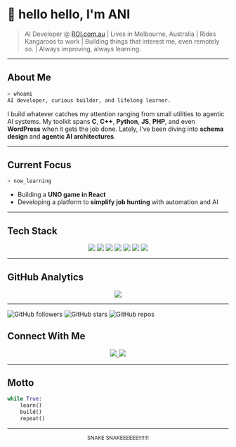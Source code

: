 <!--## Hi there 👋

**RootSlayr/RootSlayr** is a ✨ _special_ ✨ repository because its `README.md` (this file) appears on your GitHub profile.

Here are some ideas to get you started:

- 🔭 I’m currently working on ...
- 🌱 I’m currently learning ...
- 👯 I’m looking to collaborate on ...
- 🤔 I’m looking for help with ...
- 💬 Ask me about ...
- 📫 How to reach me: ...
- 😄 Pronouns: ...
- ⚡ Fun fact: ...
-->

# 👋 hello hello, I'm ANI

> AI Developer @ [ROI.com.au](https://www.roi.com.au/) | Lives in Melbourne, Australia |
> Rides Kangaroos to work |
> Building things that interest me, even remotely so. |
> Always improving, always learning. 

---

## About Me

```bash
> whoami
AI developer, curious builder, and lifelong learner.
```

I build whatever catches my attention ranging from small utilities to agentic AI systems. My toolkit spans **C**, **C++**, **Python**, **JS**, **PHP**, and even **WordPress** when it gets the job done. Lately, I've been diving into **schema design** and **agentic AI architectures**.

---

## Current Focus

```bash
> now_learning
```

- Building a **UNO game in React**
- Developing a platform to **simplify job hunting** with automation and AI

---

## Tech Stack

<p align="center">
  <img src="https://img.shields.io/badge/C-00599C?style=for-the-badge&logo=c&logoColor=white" />
  <img src="https://img.shields.io/badge/C++-00599C?style=for-the-badge&logo=c%2B%2B&logoColor=white" />
  <img src="https://img.shields.io/badge/Python-3776AB?style=for-the-badge&logo=python&logoColor=white" />
  <img src="https://img.shields.io/badge/JavaScript-F7DF1E?style=for-the-badge&logo=javascript&logoColor=black" />
  <img src="https://img.shields.io/badge/PHP-777BB4?style=for-the-badge&logo=php&logoColor=white" />
  <img src="https://img.shields.io/badge/React-20232A?style=for-the-badge&logo=react&logoColor=61DAFB" />
  <img src="https://img.shields.io/badge/WordPress-21759B?style=for-the-badge&logo=wordpress&logoColor=white" />
</p>

---

## GitHub Analytics



<p align="center">
  <img src="https://streak-stats.demolab.com?user=RootSlayr&theme=radical&hide_border=true" />
</p>

---
![GitHub followers](https://img.shields.io/github/followers/RootSlayr?label=Followers&style=flat-square&color=brightgreen)
![GitHub stars](https://img.shields.io/github/stars/RootSlayr?label=Stars&style=flat-square&color=yellow)
![GitHub repos](https://img.shields.io/badge/Public%20Repos-XX-blue?style=flat-square)

## Connect With Me

<p align="center">
  <a href="https://anirudh-chidambaram.vercel.app/">
    <img src="https://img.shields.io/badge/Portfolio-000000?style=for-the-badge&logo=vercel&logoColor=white" />
  </a>
  <a href="https://www.linkedin.com/in/anirudh-chida/">
    <img src="https://img.shields.io/badge/LinkedIn-0A66C2?style=for-the-badge&logo=linkedin&logoColor=white" />
  </a>
</p>

---

## Motto

```python
while True:
    learn()
    build()
    repeat()
```

---

<p align="center">
  <sub> SNAKE SNAKEEEEEE!!!!!!! </sub>
</p>
